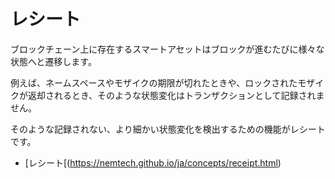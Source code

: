 # レシート

ブロックチェーン上に存在するスマートアセットはブロックが進むたびに様々な状態へと遷移します。

例えば、ネームスペースやモザイクの期限が切れたときや、ロックされたモザイクが返却されるとき、そのような状態変化はトランザクションとして記録されません。

そのような記録されない、より細かい状態変化を検出するための機能がレシートです。

- [レシート[(https://nemtech.github.io/ja/concepts/receipt.html)

